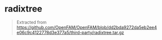 # radixtree

> Extracted from https://github.com/OpenFAM/OpenFAM/blob/dd2bda9272da5eb2ee4e06c9c4122778d3e377a5/third-party/radixtree.tar.gz

